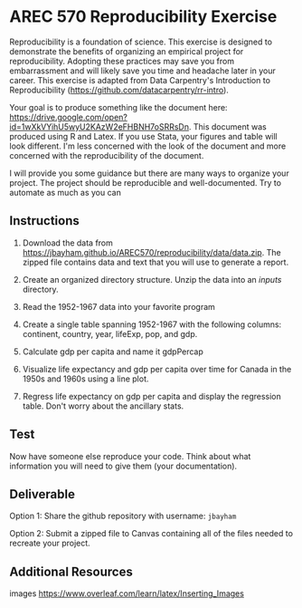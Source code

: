 # AREC 570 Reproducibility Exercise

Reproducibility is a foundation of science.  This exercise is designed to demonstrate the benefits of organizing an empirical project for reproducibility.  Adopting these practices may save you from embarrassment and will likely save you time and headache later in your career.  This exercise is adapted from Data Carpentry's Introduction to Reproducibility (https://github.com/datacarpentry/rr-intro).

Your goal is to produce something like the document here: https://drive.google.com/open?id=1wXkVYihU5wyU2KAzW2eFHBNH7oSRRsDn.  This document was produced using R and Latex.  If you use Stata, your figures and table will look different.  I'm less concerned with the look of the document and more concerned with the reproducibility of the document.

I will provide you some guidance but there are many ways to organize your project.  The project should be reproducible and well-documented.  Try to automate as much as you can

## Instructions

1. Download the data from https://jbayham.github.io/AREC570/reproducibility/data/data.zip.  The zipped file contains data and text that you will use to generate a report.

2. Create an organized directory structure.  Unzip the data into an *inputs* directory. 

3. Read the 1952-1967 data into your favorite program

4. Create a single table spanning 1952-1967 with the following columns: continent, country, year, lifeExp, pop, and gdp.

5. Calculate gdp per capita and name it gdpPercap

6. Visualize life expectancy and gdp per capita over time for Canada in the 1950s and 1960s using a line plot.

7. Regress life expectancy on gdp per capita and display the regression table.  Don't worry about the ancillary stats.


## Test 

Now have someone else reproduce your code.  Think about what information you will need to give them (your documentation).

## Deliverable

Option 1: Share the github repository with username: `jbayham`

Option 2: Submit a zipped file to Canvas containing all of the files needed to recreate your project.


## Additional Resources

images
https://www.overleaf.com/learn/latex/Inserting_Images
